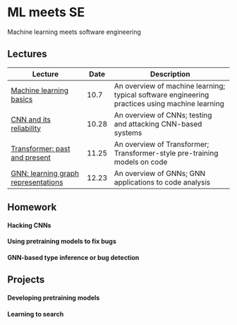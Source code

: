 # ML meets SE
Machine learning meets software engineering


## Lectures

| Lecture | Date |Description |
| ---- | ---- | ---- |
| [Machine learning basics]() | 10.7 | An overview of machine learning; typical software engineering practices using machine learning |
| [CNN and its reliability]() | 10.28 | An overview of CNNs; testing and attacking CNN-based systems |
| [Transformer: past and present]() | 11.25 | An overview of Transformer; Transformer-style pre-training models on code |
| [GNN: learning graph representations]() | 12.23 | An overview of GNNs; GNN applications to code analysis |


## Homework

#### Hacking CNNs
#### Using pretraining models to fix bugs
#### GNN-based type inference or bug detection 

## Projects
#### Developing pretraining models
#### Learning to search